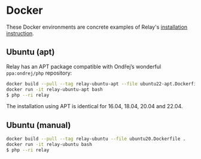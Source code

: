 # Docker

These Docker environments are concrete examples of Relay's [installation instruction](https://relay.so/docs/installation).

## Ubuntu (apt)

Relay has an APT package compatible with Ondřej’s wonderful `ppa:ondrej/php` repository:

```bash
docker build --pull --tag relay-ubuntu-apt --file ubuntu22-apt.Dockerfile .
docker run -it relay-ubuntu-apt bash
$ php --ri relay
```

The installation using APT is identical for 16.04, 18.04, 20.04 and 22.04.

## Ubuntu (manual)

```bash
docker build --pull --tag relay-ubuntu --file ubuntu20.Dockerfile .
docker run -it relay-ubuntu bash
$ php --ri relay
```

